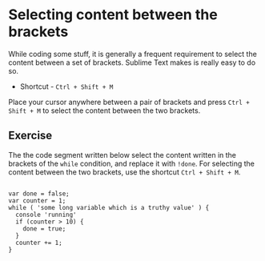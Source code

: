 Selecting content between the brackets
=======================================

While coding some stuff, it is generally a frequent requirement to select the
content between a set of brackets. Sublime Text makes is really easy to do so.

* Shortcut - `Ctrl + Shift + M`

Place your cursor anywhere between a pair of brackets and press
`Ctrl + Shift + M` to select the content between the two brackets.

Exercise
---------

The the code segment written below select the content written in the brackets
of the `while` condition, and replace it with `!done`. For selecting the 
content between the two brackets, use the shortcut `Ctrl + Shift + M`.

```

var done = false;
var counter = 1;
while ( 'some long variable which is a truthy value' ) {
  console 'running'
  if (counter > 10) {
    done = true;
  }
  counter += 1;
}

```
